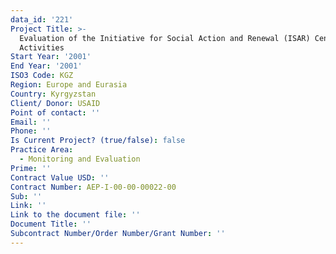 ```yaml
---
data_id: '221'
Project Title: >-
  Evaluation of the Initiative for Social Action and Renewal (ISAR) Central Asia
  Activities
Start Year: '2001'
End Year: '2001'
ISO3 Code: KGZ
Region: Europe and Eurasia
Country: Kyrgyzstan
Client/ Donor: USAID
Point of contact: ''
Email: ''
Phone: ''
Is Current Project? (true/false): false
Practice Area:
  - Monitoring and Evaluation
Prime: ''
Contract Value USD: ''
Contract Number: AEP-I-00-00-00022-00
Sub: ''
Link: ''
Link to the document file: ''
Document Title: ''
Subcontract Number/Order Number/Grant Number: ''
---
```


